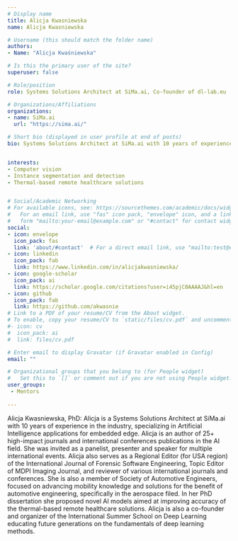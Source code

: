 ```yaml
---
# Display name
title: Alicja Kwasniewska
name: Alicja Kwasniewska

# Username (this should match the folder name)
authors:
- Name: "Alicja Kwaśniewska"

# Is this the primary user of the site?
superuser: false

# Role/position
role: Systems Solutions Architect at SiMa.ai, Co-founder of dl-lab.eu

# Organizations/Affiliations
organizations:
- name: SiMa.ai
  url: "https://sima.ai/"

# Short bio (displayed in user profile at end of posts)
bio: Systems Solutions Architect at SiMa.ai with 10 years of experience in the industry, specializing in Artificial Intelligence applications for embedded edge. Author of 25+ high-impact journals and international conferences publications in the AI field.


interests:
- Computer vision 
- Instance segmentation and detection
- Thermal-based remote healthcare solutions


# Social/Academic Networking
# For available icons, see: https://sourcethemes.com/academic/docs/widgets/#icons
#   For an email link, use "fas" icon pack, "envelope" icon, and a link in the
#   form "mailto:your-email@example.com" or "#contact" for contact widget.
social:
- icon: envelope
  icon_pack: fas
  link: 'about/#contact'  # For a direct email link, use "mailto:test@example.org".
- icon: linkedin
  icon_pack: fab
  link: https://www.linkedin.com/in/alicjakwasniewska/
- icon: google-scholar
  icon_pack: ai
  link: https://scholar.google.com/citations?user=i45pjC0AAAAJ&hl=en
- icon: github
  icon_pack: fab
  link: https://github.com/akwasnie
# Link to a PDF of your resume/CV from the About widget.
# To enable, copy your resume/CV to `static/files/cv.pdf` and uncomment the lines below.  
#- icon: cv
#  icon_pack: ai
#  link: files/cv.pdf

# Enter email to display Gravatar (if Gravatar enabled in Config)
email: ""

# Organizational groups that you belong to (for People widget)
#   Set this to `[]` or comment out if you are not using People widget.  
user_groups:
 - Mentors
 
---
```

Alicja Kwasniewska, PhD: Alicja is a Systems Solutions Architect at SiMa.ai with 10 years of experience in the industry, specializing in Artificial Intelligence applications for embedded edge. Alicja is an author of 25+ high-impact journals and international conferences publications in the AI field. She was invited as a panelist, presenter and speaker for multiple international events. Alicja also serves as a Regional Editor (for USA region) of the International Journal of Forensic Software Engineering, Topic Editor of MDPI Imaging Journal, and reviewer of various international journals and conferences. She is also a member of Society of Automotive Engineers, focused on advancing mobility knowledge and solutions for the benefit of automotive engineering, specifically in the aerospace filed. In her PhD dissertation she proposed novel AI models aimed at improving accuracy of the thermal-based remote healthcare solutions. Alicja is also a co-founder and organizer of the International Summer School on Deep Learning educating future generations on the fundamentals of deep learning methods.
